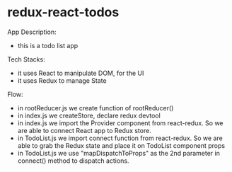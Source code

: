 # redux-react-todos

App Description:
- this is a todo list app

Tech Stacks:
- it uses React to manipulate DOM, for the UI
- it uses Redux to manage State

Flow:
- in rootReducer.js we create function of rootReducer()
- in index.js we createStore, declare redux devtool
- in index.js we import the Provider component from react-redux. So we are able to connect React app to Redux store.
- in TodoList.js we import connect function from react-redux. So we are able to grab the Redux state and place it on TodoList component props 
- in TodoList.js we use "mapDispatchToProps" as the 2nd parameter in connect() method to dispatch actions.